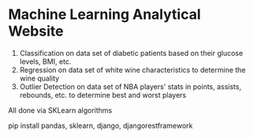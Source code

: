# Machine Learning Analytical Website

1) Classification on data set of diabetic patients based on their glucose levels, BMI, etc.
2) Regression on data set of white wine characteristics to determine the wine quality
3) Outlier Detection on data set of NBA players' stats in points, assists, rebounds, etc. to determine best and worst players

All done via SKLearn algorithms

pip install pandas, sklearn, django, djangorestframework
